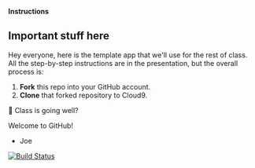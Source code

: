 **Instructions**

## Important stuff here
Hey everyone, here is the template app that we'll use for the rest of class. All the step-by-step instructions are in the presentation, but the overall process is:

1. **Fork** this repo into your GitHub account. 
2. **Clone** that forked repository to Cloud9. 

💩 Class is going well? 

Welcome to GitHub!
- Joe

[![Build Status](https://travis-ci.org/joewadcan/demoapp.svg?branch=master)](https://travis-ci.org/joewadcan/demoapp)
